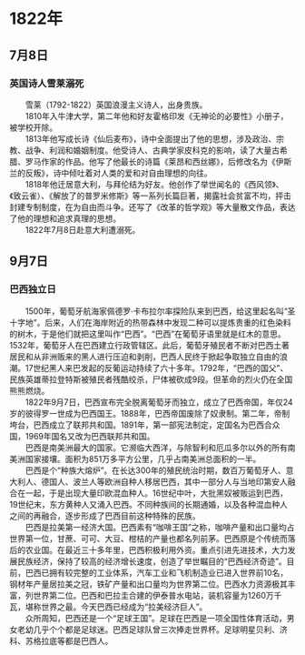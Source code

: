 # 1822年
## 7月8日
### 英国诗人雪莱溺死
　　雪莱（1792-1822）英国浪漫主义诗人，出身贵族。<br>　　1810年入牛津大学，第二年他和好友霍格印发《无神论的必要性》小册子，被学校开除。<br>　　1813年他写成长诗《仙后麦布》，诗中全面提出了他的思想，涉及政治、宗教、战争、利润和婚姻制度。他受诗人、古典学家皮科克的影响，读了大量古希腊、罗马作家的作品。他写了他最长的诗篇《莱昂和西丝娜》，后修改名为《伊斯兰的反叛》，诗中倾吐着对人类的爱和对自由理想的向往。<br>　　1818年他迁居意大利，与拜伦结为好友。他创作了举世闻名的《西风领》、《致云雀）、《解放了的普罗米修斯》等一系列长篇巨著，揭露社会贫富不均，抨击封建专制制度，在为自由而斗争。还写了《改革的哲学观》等大量散文作品，表达了他的理想和追求真理的思想。<br>　　1822年7月8日赴意大利遭溺死。
## 9月7日
### 巴西独立日
　　1500年，葡萄牙航海家佩德罗·卡布拉尔率探险队来到巴西，给这里起名叫“圣十字地”。后来，人们在海岸附近的热带森林中发现二种可以提炼贵重的红色染料的树木，于是他们就把这里叫作“巴西”。“巴西”在葡萄牙语里就是红木的意思。1532年，葡萄牙人在巴西建立行政管辖区。此后，葡萄牙殖民者不断对巴西土著居民和从非洲贩来的黑人进行压迫和剥削，巴西人民终于掀起争取独立自由的浪潮。17世纪黑人来巴发起的反葡运动持续了六十多年。1792年，“巴西的国父”、民族英雄蒂拉登特斯被殖民者残酷绞杀，尸体被砍成9段。但革命的烈火仍在全国熊熊燃烧。<br>　　1822年9月7日，巴西宣布完全脱离葡萄牙而独立，成立了巴西帝国，年仅24岁的彼得罗一世成为巴西国王。1888年，巴西帝国废除了奴隶制。第二年，帝制垮台，巴西成立了联邦共和国。1891年，第一部宪法制定，定国名为巴西合众国，1969年国名又改为巴西联邦共和国。<br>　　巴西是南美洲最大的国家。它濒临大西洋，与除智利和厄瓜多尔以外的所有南美洲国家接壤。面积为851万多平方公里，几乎占南美洲总面积的一半。<br>　　巴西是个“种族大熔炉”。在长达300年的殖民统治时期，数百万葡萄牙人、意大利人、德国人、波兰人等欧洲自种人移居巴西，其中一部分人与当地印第安人融合在一起，于是出现大量印欧混血种人。16世纪中叶，大批黑奴被贩运到巴西，19世纪末，东方黄种人又涌入巴西。不同种族间的长期通婚，以及各种混血种人之间的再融合，逐步形成了巴西目前这种特殊的民族。<br>　　巴西是拉美第一经济大国。巴西素有“咖啡王国”之称，咖啡产量和出口量均占世界第一位，甘蔗、可可、大豆、柑桔的产量也都名列前茅。巴西原是个传统而落后的农业国。在最近三十多年里，巴西积极利用外资。重点引进先进技术，大力发展民族经济，保持了较高的经济增长速度，创造了举世瞩目的“巴西经济奇迹”。目前，巴西已拥有较完整的工业体系，汽车工业和飞机制造业已进入世界前10名，钢材年产量居拉美之冠，铁矿产量和出口量均为世界第二位。巴西水力资源极其丰富，列世界第二位。巴西和巴拉圭合建的伊泰普水电站，装机容量为1260万千瓦，堪称世界之最。今天巴西已经成为“拉美经济巨人”。<br>　　众所周知，巴西还是一个“足球王国”。足球在巴西是一项全国性体育活动，男女老幼几乎个个都是足球迷。巴西足球队曾三次捧走世界杯。足球明星贝利、济科、苏格拉底等都是巴西人。
<comment/>